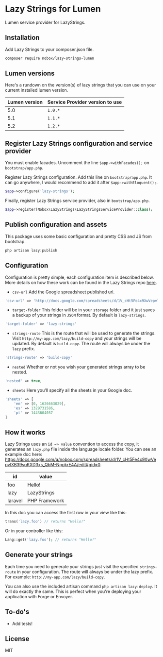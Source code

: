 # Lazy Strings for Lumen

Lumen service provider for LazyStrings.

## Installation
Add Lazy Strings to your composer.json file.

```bash
composer require nobox/lazy-strings-lumen
```

## Lumen versions
Here's a rundown on the version(s) of lazy strings that you can use on your current installed lumen version.

| Lumen version       | Service Provider version to use    |
| ------------------- | ---------------------------------- |
| 5.0                 | `1.0.*`                            |
| 5.1                 | `1.1.*`                            |
| 5.2                 | `1.2.*`                            |

## Register Lazy Strings configuration and service provider
You must enable facades. Uncomment the line `$app->withFacades();` on `bootstrap/app.php`.

Register Lazy Strings configuration. Add this line on `bootstrap/app.php`. It can go anywhere, I would recommend to add it after `$app->withEloquent();`.
```php
$app->configure('lazy-strings');
```

Finally, register Lazy Strings service provider, also in `bootstrap/app.php`.
```php
$app->register(Nobox\LazyStrings\LazyStringsServiceProvider::class);
```

## Publish configuration and assets
This package uses some basic configuration and pretty CSS and JS from bootstrap.
```bash
php artisan lazy:publish
```

## Configuration
Configuration is pretty simple, each configuration item is described below. More details on how these work can be found in the Lazy Strings repo [here](https://github.com/Nobox/Lazy-Strings).

- `csv-url` Add the Google spreadsheet published url.
```php
'csv-url' => 'http://docs.google.com/spreadsheets/d/1V_cHt5Fe4x9XwVepvlXB39sqKXD3xs_QbM-NppkrE4A/export?format=csv'
```

- `target-folder` This folder will be in your `storage` folder and it just saves a backup of your strings in `JSON` format. By default is `lazy-strings`.
```php
'target-folder' => 'lazy-strings'
```

- `strings-route` This is the route that will be used to generate the strings. Visit `http://my-app.com/lazy/build-copy` and your strings will be updated. By default is `build-copy`. The route will always be under the `lazy` prefix.
```php
'strings-route' => 'build-copy'
```

- `nested` Whether or not you wish your generated strings array to be nested.
```php
'nested' => true,
```

- `sheets` Here you'll specify all the sheets in your Google doc.
```php
'sheets' => [
    'en' => [0, 1626663029],
    'es' => 1329731586,
    'pt' => 1443604037
]
```

## How it works
Lazy Strings uses an `id => value` convention to access the copy, it generates an `lazy.php` file inside the language locale folder. You can see an example doc here: https://docs.google.com/a/nobox.com/spreadsheets/d/1V_cHt5Fe4x9XwVepvlXB39sqKXD3xs_QbM-NppkrE4A/edit#gid=0.

| id            | value         |
| ------------- | ------------- |
| foo           | Hello!        |
| lazy          | LazyStrings   |
| laravel       | PHP Framework |

In this doc you can access the first row in your view like this:
```php
trans('lazy.foo') // returns "Hello!"
```

Or in your controller like this:
```php
Lang::get('lazy.foo'); // returns "Hello!"
```

## Generate your strings
Each time you need to generate your strings just visit the specified `strings-route` in your configuration. The route will always be under the lazy prefix. For example: `http://my-app.com/lazy/build-copy`.

You can also use the included artisan command `php artisan lazy:deploy`. It will do exactly the same. This is perfect when you're deploying your application with Forge or Envoyer.

## To-do's
- Add tests!

## License
MIT
